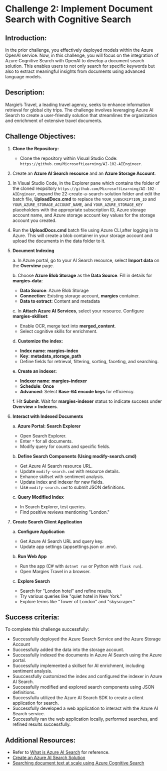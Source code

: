 # Challenge 2: Implement Document Search with Cognitive Search

## Introduction:
In the prior challenge, you effectively deployed models within the Azure OpenAI service. Now, in this challenge, you will focus on the integration of Azure Cognitive Search with OpenAI to develop a document search solution. This enables users to not only search for specific keywords but also to extract meaningful insights from documents using advanced language models.

## Description:
Margie’s Travel, a leading travel agency, seeks to enhance information retrieval for global city trips. The challenge involves leveraging Azure AI Search to create a user-friendly solution that streamlines the organization and enrichment of extensive travel documents.

## Challenge Objectives:

1. **Clone the Repository:**
   - Clone the repository within Visual Studio Code: `https://github.com/MicrosoftLearning/AI-102-AIEngineer`.

2. Create an **Azure AI Search resource** and an **Azure Storage Account**.

3. In Visual Studio Code, in the Explorer pane which contains the folder of the cloned reopsitory `https://github.com/MicrosoftLearning/AI-102-AIEngineer`, expand the 22-create-a-search-solution folder and edit the batch file, **UploadDocs.cmd** to replace the `YOUR_SUBSCRIPTION_ID` and `YOUR_AZURE_STORAGE_ACCOUNT_NAME`, and `YOUR_AZURE_STORAGE_KEY` placeholders with the appropriate subscription ID, Azure storage account name, and Azure storage account key values for the storage account you created.

4. Run the **UploadDocs.cmd** batch file using Azure CLI,after logging in to Azure. This will create a blob container in your storage account and upload the documents in the data folder to it.

1. **Document Indexing**
   
   a. In Azure portal, go to your AI Search resource, select **Import data** on the **Overview** page.
   
   b. Choose **Azure Blob Storage** as the **Data Source**. Fill in details for **margies-data**:
      - **Data Source**: Azure Blob Storage
      - **Connection**: Existing storage account, **margies** container.
      - **Data to extract**: Content and metadata
   
   c. In **Attach Azure AI Services**, select your resource. Configure **margies-skillset**:
      - Enable OCR, merge text into **merged_content**.
      - Select cognitive skills for enrichment.
   
   d. **Customize the index:**
      - **Index name**: **margies-index**
      - **Key**: **metadata_storage_path**
      - Define fields for retrieval, filtering, sorting, faceting, and searching.
   
   e. **Create an indexer:**
      - **Indexer name**: **margies-indexer**
      - **Schedule**: **Once**
      - **Advanced**: Select **Base-64 encode keys** for efficiency.
   
   f. Hit **Submit**. Wait for **margies-indexer** status to indicate success under **Overview > Indexers**.

1. **Interact with Indexed Documents**

   a. **Azure Portal: Search Explorer**
      - Open Search Explorer.
      - Enter `*` for all documents.
      - Modify query for counts and specific fields.
   
   b. **Define Search Components (Using modify-search.cmd)**
      - Get Azure AI Search resource URL.
      - Update `modify-search.cmd` with resource details.
      - Enhance skillset with sentiment analysis.
      - Update index and indexer for new fields.
      - Use `modify-search.cmd` to submit JSON definitions.
   
   c. **Query Modified Index**
      - In Search Explorer, test queries.
      - Find positive reviews mentioning "London."

1. **Create Search Client Application**

   a. **Configure Application**
      - Get Azure AI Search URL and query key.
      - Update app settings (appsettings.json or .env).
   
   b. **Run Web App**
      - Run the app (C# with `dotnet run` or Python with `flask run`).
      - Open Margies Travel in a browser.
   
   c. **Explore Search**
      - Search for "London hotel" and refine results.
      - Try various queries like "quiet hotel in New York."
      - Explore terms like "Tower of London" and "skyscraper."


## Success criteria:
To complete this challenge successfully:

- Successfully deployed the Azure Search Service and the Azure Storage Account
- Successfully added the data into the storage account.
- Successfully indexed the documents in Azure AI Search using the Azure portal.
- Successfully implemented a skillset for AI enrichment, including sentiment analysis.
- Suuccessfully customized the index and configured the indexer in Azure AI Search.
- Successfully modified and explored search components using JSON definitions.
- Successfullu utilized the Azure AI Search SDK to create a client application for search.
- Successfully developed a web application to interact with the Azure AI Search service.
- Successfully ran the web application locally, performed searches, and refined results successfully.

  

## Additional Resources:

- Refer to [What is Azure AI Search](https://learn.microsoft.com/en-us/azure/search/search-what-is-azure-search) for reference.
- [Create an Azure AI Search Solution](https://github.com/MicrosoftLearning/AI-102-AIEngineer/blob/master/Instructions/22-azure-search.md)
- [Searching document text at scale using Azure Cognitive Search](https://benalexkeen.com/searching-document-text-at-scale-using-azure-cognitive-search/)

